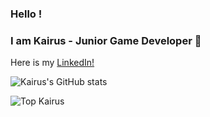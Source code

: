 ### Hello !  
### I am Kairus - Junior Game Developer 👋

Here is my [LinkedIn!](https://www.linkedin.com/in/ka-meng-kairus-lei-279194bb/) 

![Kairus's GitHub stats](https://github-readme-stats.vercel.app/api?username=kairusL&show_icons=true&theme=tokyonight)

![Top Kairus](https://github-readme-stats.vercel.app/api/top-langs/?username=kairusL&show_icons=true&theme=tokyonight)
